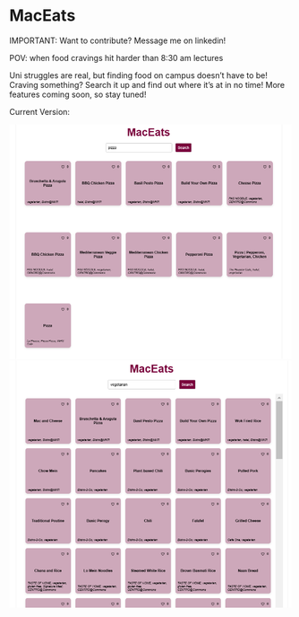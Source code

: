 # MacEats

IMPORTANT: Want to contribute? Message me on linkedin! 

POV: when food cravings hit harder than 8:30 am lectures

Uni struggles are real, but finding food on campus doesn’t have to be! Craving something? Search it up and find out where it’s at in no time! More features coming soon, so stay tuned! 

Current Version: 

![Pizza](./images/pizza.png)
![Vegetarian](./images/vegetarian.png)

